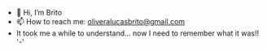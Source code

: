 - 👋 Hi, I’m Brito
- 📫 How to reach me: oliveralucasbrito@gmail.com
- It took me a while to understand... now I need to remember what it was!! '*-*'
